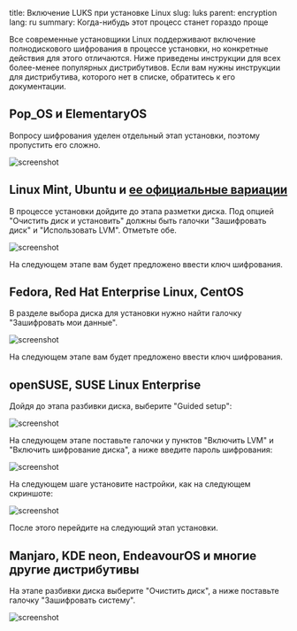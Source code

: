 title: Включение LUKS при установке Linux
slug: luks
parent: encryption
lang: ru
summary: Когда-нибудь этот процесс станет гораздо проще

Все современные установщики Linux поддерживают включение полнодискового шифрования в процессе установки, но конкретные действия для этого отличаются. Ниже приведены инструкции для всех более-менее популярных дистрибутивов. Если вам нужны инструкции для дистрибутива, которого нет в списке, обратитесь к его документации.

## Pop_OS и ElementaryOS

Вопросу шифрования уделен отдельный этап установки, поэтому пропустить его сложно.

![screenshot]({attach}popos.png)

## Linux Mint, Ubuntu и [ее официальные вариации](https://ubuntu.com/desktop/flavours)

В процессе установки дойдите до этапа разметки диска. Под опцией "Очистить диск и установить" должны быть галочки "Зашифровать диск" и "Использовать LVM". Отметьте обе.

![screenshot]({attach}ubuntu.png)

На следующем этапе вам будет предложено ввести ключ шифрования.

## Fedora, Red Hat Enterprise Linux, CentOS

В разделе выбора диска для установки нужно найти галочку "Зашифровать мои данные".

![screenshot]({attach}rhel.png)

На следующем этапе вам будет предложено ввести ключ шифрования.

## openSUSE, SUSE Linux Enterprise

Дойдя до этапа разбивки диска, выберите "Guided setup":

![screenshot]({attach}suse.png)

На следующем этапе поставьте галочки у пунктов "Включить LVM" и "Включить шифрование диска", а ниже введите пароль шифрования:

![screenshot]({attach}suse2.png)

На следующем шаге установите настройки, как на следующем скриншоте:

![screenshot]({attach}suse3.png)

После этого перейдите на следующий этап установки.

## Manjaro, KDE neon, EndeavourOS и многие другие дистрибутивы

На этапе разбивки диска выберите "Очистить диск", а ниже поставьте галочку "Зашифровать систему".

![screenshot]({attach}calamares.jpg)
